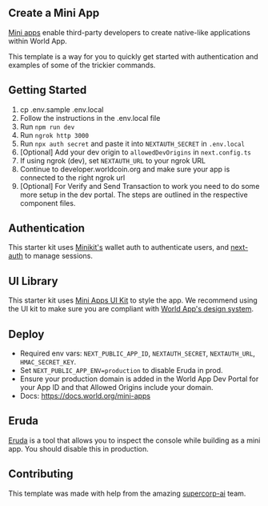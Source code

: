## Create a Mini App

[Mini apps](https://docs.worldcoin.org/mini-apps) enable third-party developers to create native-like applications within World App.

This template is a way for you to quickly get started with authentication and examples of some of the trickier commands.

## Getting Started

1. cp .env.sample .env.local
2. Follow the instructions in the .env.local file
3. Run `npm run dev`
4. Run `ngrok http 3000`
5. Run `npx auth secret` and paste it into `NEXTAUTH_SECRET` in `.env.local`
6. [Optional] Add your dev origin to `allowedDevOrigins` in `next.config.ts`
7. If using ngrok (dev), set `NEXTAUTH_URL` to your ngrok URL
8. Continue to developer.worldcoin.org and make sure your app is connected to the right ngrok url
9. [Optional] For Verify and Send Transaction to work you need to do some more setup in the dev portal. The steps are outlined in the respective component files.

## Authentication

This starter kit uses [Minikit's](https://github.com/worldcoin/minikit-js) wallet auth to authenticate users, and [next-auth](https://authjs.dev/getting-started) to manage sessions.

## UI Library

This starter kit uses [Mini Apps UI Kit](https://github.com/worldcoin/mini-apps-ui-kit) to style the app. We recommend using the UI kit to make sure you are compliant with [World App's design system](https://docs.world.org/mini-apps/design/app-guidelines).

## Deploy

- Required env vars: `NEXT_PUBLIC_APP_ID`, `NEXTAUTH_SECRET`, `NEXTAUTH_URL`, `HMAC_SECRET_KEY`.
- Set `NEXT_PUBLIC_APP_ENV=production` to disable Eruda in prod.
- Ensure your production domain is added in the World App Dev Portal for your App ID and that Allowed Origins include your domain.
- Docs: https://docs.world.org/mini-apps

## Eruda

[Eruda](https://github.com/liriliri/eruda) is a tool that allows you to inspect the console while building as a mini app. You should disable this in production.

## Contributing

This template was made with help from the amazing [supercorp-ai](https://github.com/supercorp-ai) team.
